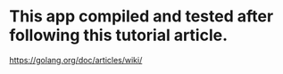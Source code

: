 # This app compiled and tested after following this tutorial article.
https://golang.org/doc/articles/wiki/
